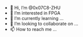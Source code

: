 - 👋 Hi, I’m @0x07C8-ZHU
- 👀 I’m interested in FPGA
- 🌱 I’m currently learning ...
- 💞️ I’m looking to collaborate on ...
- 📫 How to reach me ...

<!---
0x07C8-ZHU/0x07C8-ZHU is a ✨ special ✨ repository because its `README.md` (this file) appears on your GitHub profile.
You can click the Preview link to take a look at your changes.
--->
